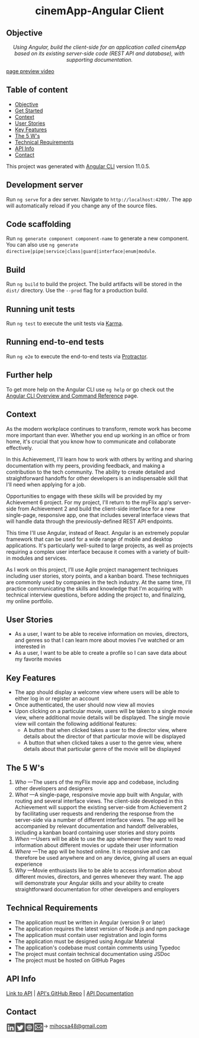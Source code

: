 <h1 align="center">cinemApp-Angular Client</h1>

<h2 id="objective">Objective</h2>

<p align="center">
  <em>Using Angular, build the client-side for an application called cinemApp based on
      its existing server-side code (REST API and database), with supporting
      documentation.
  </em>
</p>

[page preview video](https://user-images.githubusercontent.com/62619507/137753123-dd545bd6-83ad-4c2c-8cf8-38bd6f61ecbf.mp4)

 <h2>Table of content</h2>

  + [Objective](#objective)
  + [Get Started](#angular)
  + [Context](#context)
  + [User Stories](#stories)
  + [Key Features](#features)
  + [The 5 W's](#fiveW)
  + [Technical Requirements](#technical)
  + [API Info](#api)
  + [Contact](#contact)

<div id="angular">

This project was generated with [Angular CLI](https://github.com/angular/angular-cli) version 11.0.5.

## Development server

Run `ng serve` for a dev server. Navigate to `http://localhost:4200/`. The app will automatically reload if you change any of the source files.

## Code scaffolding

Run `ng generate component component-name` to generate a new component. You can also use `ng generate directive|pipe|service|class|guard|interface|enum|module`.

## Build

Run `ng build` to build the project. The build artifacts will be stored in the `dist/` directory. Use the `--prod` flag for a production build.

## Running unit tests

Run `ng test` to execute the unit tests via [Karma](https://karma-runner.github.io).

## Running end-to-end tests

Run `ng e2e` to execute the end-to-end tests via [Protractor](http://www.protractortest.org/).

## Further help

To get more help on the Angular CLI use `ng help` or go check out the [Angular CLI Overview and Command Reference](https://angular.io/cli) page.

</div>

<h2 id="context">Context</h2>

<p>
  As the modern workplace continues to transform, remote work has become more important than
  ever. Whether you end up working in an office or from home, it's crucial that you know how to
  communicate and collaborate effectively.
</p>

<p>
  In this Achievement, I'll learn how to work with others by writing and sharing documentation with
  my peers, providing feedback, and making a contribution to the tech community. The ability to create
  detailed and straightforward handoffs for other developers is an indispensable skill that I'll need
  when applying for a job.
</p>

<p>
  Opportunities to engage with these skills will be provided by my Achievement 6 project. For my
  project, I'll return to the myFlix app's server-side from Achievement 2 and build the client-side
  interface for a new single-page, responsive app, one that includes several interface views that will
  handle data through the previously-defined REST API endpoints.
</p>

<p>
  This time I'll use Angular, instead of React. Angular is an extremely popular framework that can be
  used for a wide range of mobile and desktop applications. It's particularly well-suited to large projects,
  as well as projects requiring a complex user interface because it comes with a variety of built-in
  modules and services.
</p>

<p>
  As I work on this project, I’ll use Agile project management techniques including user stories,
  story points, and a kanban board. These techniques are commonly used by companies in the tech
  industry. At the same time, I'll practice communicating the skills and knowledge that I'm
  acquiring with technical interview questions, before adding the project to, and finalizing, my online
  portfolio.
</p>

<h2 id="stories">User Stories</h2>

<ul>
  <li>As a user, I want to be able to receive information on movies, directors, and genres so that I
      can learn more about movies I’ve watched or am interested in</li>
  <li>As a user, I want to be able to create a profile so I can save data about my favorite movies</li>
</ul>

<h2 id="features">Key Features</h2>

<ul>
  <li>The app should display a welcome view where users will be able to either log in or register an account</li>
  <li>Once authenticated, the user should now view all movies</li>
  <li>Upon clicking on a particular movie, users will be taken to a single movie view, where
      additional movie details will be displayed. The single movie view will contain the following
      additional features:
  <ul>
      <li>A button that when clicked takes a user to the director view, where details about the
          director of that particular movie will be displayed</li>
      <li>A button that when clicked takes a user to the genre view, where details about that
          particular genre of the movie will be displayed</li>
  </ul>
</li>
</ul>


<h2 id="fiveW">The 5 W's</h2>

<ol type="1">
  <li><em>Who </em>—The users of the myFlix movie app and codebase, including other developers and designers</li>
  <li><em>What </em>—A single-page, responsive movie app built with Angular, with routing and several
                    interface views. The client-side developed in this Achievement will support the existing
                    server-side from Achievement 2 by facilitating user requests and rendering the response from
                    the server-side via a number of different interface views. The app will be accompanied by
                    relevant documentation and handoff deliverables, including a kanban board containing user
                    stories and story points</li>
  <li><em>When </em>—Users will be able to use the app whenever they want to read information about
                    different movies or update their user information</li>
  <li><em>Where </em>—The app will be hosted online. It is responsive and can therefore be used anywhere
                     and on any device, giving all users an equal experience</li>
  <li><em>Why </em>—Movie enthusiasts like to be able to access information about different movies,
                    directors, and genres whenever they want. The app will demonstrate your Angular skills and
                    your ability to create straightforward documentation for other developers and employers</li>
</ol>

<h2 id="technical">Technical Requirements</h2>

<ul>
  <li>The application must be written in Angular (version 9 or later)</li>
  <li>The application requires the latest version of Node.js and npm package</li>
  <li>The application must contain user registration and login forms</li>
  <li>The application must be designed using Angular Material</li>
  <li>The application's codebase must contain comments using Typedoc</li>
  <li>The project must contain technical documentation using JSDoc</li>
  <li>The project must be hosted on GitHub Pages</li>
</ul>

<h2 id="api">API Info</h2>

[Link to API](https://cinemapp-backend.herokuapp.com/) | 
[API's GitHub Repo](https://github.com/mihocsaszilard/cinemApp) | 
[API Documentation](https://cinemapp-backend.herokuapp.com/documentation)

<h2 id="contact">Contact</h2>

[<img align="left" alt="linkedin profile" width="25px" src="./src/assets/img/linkedin-md.svg" />][linkedin]
[<img align="left" alt="twitter profile" width="25px" src="./src/assets/img/twitter-md.svg" />][twitter]
[<img align="left" alt="portfolio website" width="25px" src="./src/assets/img/website-md.svg" />][website]
[<img align="left" alt="send me an email" width="25px" src="./src/assets/img/mail-md.svg" />](mailto:mihocsa48@gmail.com)-> <mihocsa48@gmail.com>


[linkedin]: https://www.linkedin.com/in/mihocsaszilard/
[twitter]: https://twitter.com/MihocsaS
[website]: https://mihocsaszilard.github.io/Portfolio-Website-CF/